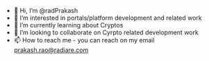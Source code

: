 - 👋 Hi, I’m @radPrakash
- 👀 I’m interested in portals/platform development and related work
- 🌱 I’m currently learning about Cryptos
- 💞️ I’m looking to collaborate on Cyrpto related development work
- 📫 How to reach me - you can reach on my email prakash.rao@radiare.com

<!---
radPrakash/radPrakash is a ✨ special ✨ repository because its `README.md` (this file) appears on your GitHub profile.
You can click the Preview link to take a look at your changes.
--->
